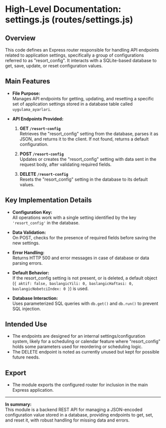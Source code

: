 # High-Level Documentation: settings.js (routes/settings.js)

## Overview

This code defines an Express router responsible for handling API endpoints related to application settings, specifically a group of configurations referred to as "resort_config". It interacts with a SQLite-based database to get, save, update, or reset configuration values.

## Main Features

- **File Purpose:**  
  Manages API endpoints for getting, updating, and resetting a specific set of application settings stored in a database table called `uygulama_ayarlari`.

- **API Endpoints Provided:**
  1. **GET `/resort-config`**  
     Retrieves the "resort_config" setting from the database, parses it as JSON, and returns it to the client. If not found, returns a default configuration.
  
  2. **POST `/resort-config`**  
     Updates or creates the "resort_config" setting with data sent in the request body, after validating required fields.
  
  3. **DELETE `/resort-config`**  
     Resets the "resort_config" setting in the database to its default values.

## Key Implementation Details

- **Configuration Key:**  
  All operations work with a single setting identified by the key `'resort_config'` in the database.

- **Data Validation:**  
  On POST, checks for the presence of required fields before saving the new settings.

- **Error Handling:**  
  Returns HTTP 500 and error messages in case of database or data parsing errors.

- **Default Behavior:**  
  If the resort_config setting is not present, or is deleted, a default object (`{ aktif: false, baslangicYili: 0, baslangicHaftasi: 0, baslangicNobetciIndex: 0 }`) is used.

- **Database Interaction:**  
  Uses parameterized SQL queries with `db.get()` and `db.run()` to prevent SQL injection.

## Intended Use

- The endpoints are designed for an internal settings/configuration system, likely for a scheduling or calendar feature where "resort_config" holds some parameters used for reordering or scheduling logic.
- The DELETE endpoint is noted as currently unused but kept for possible future needs.

## Export

- The module exports the configured router for inclusion in the main Express application.

---

**In summary:**  
This module is a backend REST API for managing a JSON-encoded configuration value stored in a database, providing endpoints to get, set, and reset it, with robust handling for missing data and errors.